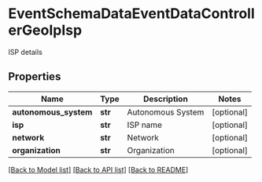 # EventSchemaDataEventDataControllerGeoIpIsp

ISP details

## Properties
Name | Type | Description | Notes
------------ | ------------- | ------------- | -------------
**autonomous_system** | **str** | Autonomous System | [optional] 
**isp** | **str** | ISP name | [optional] 
**network** | **str** | Network | [optional] 
**organization** | **str** | Organization | [optional] 

[[Back to Model list]](../README.md#documentation-for-models) [[Back to API list]](../README.md#documentation-for-api-endpoints) [[Back to README]](../README.md)


